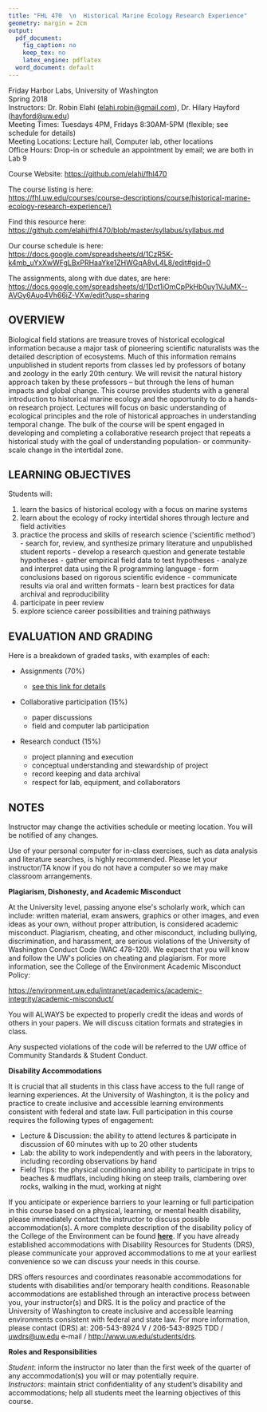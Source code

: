 ```yaml
---
title: "FHL 470  \n  Historical Marine Ecology Research Experience"
geometry: margin = 2cm
output:
  pdf_document:
    fig_caption: no
    keep_tex: no
    latex_engine: pdflatex
  word_document: default
---
```


Friday Harbor Labs, University of Washington  
Spring 2018  
Instructors: Dr. Robin Elahi (elahi.robin@gmail.com), Dr. Hilary Hayford (hayford@uw.edu)  
Meeting Times: Tuesdays 4PM, Fridays 8:30AM-5PM (flexible; see schedule for details)  
Meeting Locations: Lecture hall, Computer lab, other locations  
Office Hours: Drop-in or schedule an appointment by email; we are both in Lab 9

Course Website: https://github.com/elahi/fhl470  

The course listing is here:  
<https://fhl.uw.edu/courses/course-descriptions/course/historical-marine-ecology-research-experience/)>  

Find this resource here:  
<https://github.com/elahi/fhl470/blob/master/syllabus/syllabus.md>

Our course schedule is here:  
<https://docs.google.com/spreadsheets/d/1CzR5K-k4mb_uYxXwWFgLBxPRHaaYke1ZHWGqA8vL4L8/edit#gid=0>

The assignments, along with due dates, are here:    
<https://docs.google.com/spreadsheets/d/1Dct1iOmCpPkHb0uy1VJuMX--AVGy6Auo4Vh66iZ-VXw/edit?usp=sharing>

## OVERVIEW 

Biological field stations are treasure troves of historical ecological information because a major task of pioneering scientific naturalists was the detailed description of ecosystems.  Much of this information remains unpublished in student reports from classes led by professors of botany and zoology in the early 20th century.  We will revisit the natural history approach taken by these professors – but through the lens of human impacts and global change. This course provides students with a general introduction to historical marine ecology and the opportunity to do a hands-on research project. Lectures will focus on basic understanding of ecological principles and the role of historical approaches in understanding temporal change. The bulk of the course will be spent engaged in developing and completing a collaborative research project that repeats a historical study with the goal of understanding population- or community-scale change in the intertidal zone.

## LEARNING OBJECTIVES 

Students will:

  1. learn the basics of historical ecology with a focus on marine systems
  2. learn about the ecology of rocky intertidal shores through lecture and field activities
  3. practice the process and skills of research science ('scientific method')
    - search for, review, and synthesize primary literature and unpublished student reports
    - develop a research question and generate testable hypotheses
    - gather empirical field data to test hypotheses
    - analyze and interpret data using the R programming language
    - form conclusions based on rigorous scientific evidence
    - communicate results via oral and written formats
    - learn best practices for data archival and reproducibility
  4. participate in peer review
  5. explore science career possibilities and training pathways

## EVALUATION AND GRADING 

Here is a breakdown of graded tasks, with examples of each:

  - Assignments (70%)
    - [see this link for details](https://docs.google.com/spreadsheets/d/1Dct1iOmCpPkHb0uy1VJuMX--AVGy6Auo4Vh66iZ-VXw/edit?usp=sharing)
    
  - Collaborative participation (15%)
    - paper discussions
    - field and computer lab participation
    
  - Research conduct (15%)
    - project planning and execution
    - conceptual understanding and stewardship of project 
    - record keeping and data archival
    - respect for lab, equipment, and collaborators


## NOTES

Instructor may change the activities schedule or meeting location. You will be notified of any changes.

Use of your personal computer for in-class exercises, such as data analysis and literature searches, is highly recommended. Please let your instructor/TA know if you do not have a computer so we may make classroom arrangements.

**Plagiarism, Dishonesty, and Academic Misconduct**

At the University level, passing anyone else's scholarly work, which can include: written material, exam answers, graphics or other images, and even ideas as your own, without proper attribution, is considered academic misconduct. Plagiarism, cheating, and other misconduct, including bullying, discrimination, and harassment, are serious violations of the University of Washington Conduct Code (WAC 478-120). We expect that you will know and follow the UW's policies on cheating and plagiarism. For more information, see the College of the Environment Academic Misconduct Policy:  

<https://environment.uw.edu/intranet/academics/academic-integrity/academic-misconduct/>  

You will ALWAYS be expected to properly credit the ideas and words of others in your papers. We will discuss citation formats and strategies in class. 

Any suspected violations of the code will be referred to the UW office of Community Standards & Student Conduct. 

**Disability Accommodations**  

It is crucial that all students in this class have access to the full range of learning experiences. At the University of Washington, it is the policy and practice to create inclusive and accessible learning environments consistent with federal and state law. Full participation in this course requires the following types of engagement:

  - Lecture & Discussion: the ability to attend lectures & participate in discussion of 60 minutes with up to 20 other students 
  - Lab: the ability to work independently and with peers in the laboratory, including recording observations by hand 
  - Field Trips: the physical conditioning and ability to participate in trips to beaches & mudflats, including hiking on steep trails, clambering over rocks, walking in the mud, working at night 
  
If you anticipate or experience barriers to your learning or full participation in this course based on a physical, learning, or mental health disability, please immediately contact the instructor to discuss possible accommodation(s). A more complete description of the disability policy of the College of the Environment can be found **[here](https://environment.uw.edu/intranet/academics/teaching/disability-accommodation/)**. If you have already established accommodations with Disability Resources for Students (DRS), please communicate your approved accommodations to me at your earliest convenience so we can discuss your needs in this course. 

DRS offers resources and coordinates reasonable accommodations for students with disabilities and/or temporary health conditions. Reasonable accommodations are established through an interactive process between you, your instructor(s) and DRS. It is the policy and practice of the University of Washington to create inclusive and accessible learning environments consistent with federal and state law. For more information, please contact (DRS) at: 206-543-8924 V / 206-543-8925 TDD / uwdrs@uw.edu e-mail / http://www.uw.edu/students/drs.

**Roles and Responsibilities**  

*Student*: inform the instructor no later than the first week of the quarter of any accommodation(s) you will or may potentially require.  
*Instructors*: maintain strict confidentiality of any student’s disability and accommodations; help all students meet the learning objectives of this course.